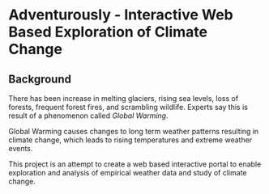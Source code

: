 # Adventurously - Interactive Web Based Exploration of Climate Change

## Background

There has been increase in melting glaciers, rising sea levels, loss of forests, frequent forest fires, and scrambling wildlife. Experts say this is result of a phenomenon called *Global Warming*. 

Global Warming causes changes to long term weather patterns resulting in climate change, which leads to rising temperatures and extreme weather events.

This project is an attempt to create a web based interactive portal to enable exploration and analysis of empirical weather data and study of climate change.



